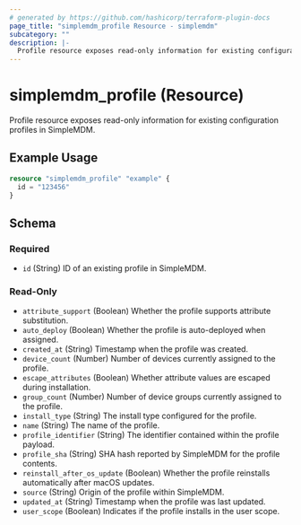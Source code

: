 ```yaml
---
# generated by https://github.com/hashicorp/terraform-plugin-docs
page_title: "simplemdm_profile Resource - simplemdm"
subcategory: ""
description: |-
  Profile resource exposes read-only information for existing configuration profiles in SimpleMDM.
---
```


# simplemdm_profile (Resource)

Profile resource exposes read-only information for existing configuration profiles in SimpleMDM.

## Example Usage

```terraform
resource "simplemdm_profile" "example" {
  id = "123456"
}
```

<!-- schema generated by tfplugindocs -->
## Schema

### Required

- `id` (String) ID of an existing profile in SimpleMDM.

### Read-Only

- `attribute_support` (Boolean) Whether the profile supports attribute substitution.
- `auto_deploy` (Boolean) Whether the profile is auto-deployed when assigned.
- `created_at` (String) Timestamp when the profile was created.
- `device_count` (Number) Number of devices currently assigned to the profile.
- `escape_attributes` (Boolean) Whether attribute values are escaped during installation.
- `group_count` (Number) Number of device groups currently assigned to the profile.
- `install_type` (String) The install type configured for the profile.
- `name` (String) The name of the profile.
- `profile_identifier` (String) The identifier contained within the profile payload.
- `profile_sha` (String) SHA hash reported by SimpleMDM for the profile contents.
- `reinstall_after_os_update` (Boolean) Whether the profile reinstalls automatically after macOS updates.
- `source` (String) Origin of the profile within SimpleMDM.
- `updated_at` (String) Timestamp when the profile was last updated.
- `user_scope` (Boolean) Indicates if the profile installs in the user scope.

